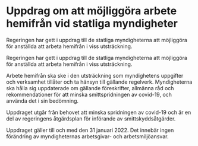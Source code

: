 # Uppdrag om att möjliggöra arbete hemifrån vid statliga myndigheter

Regeringen har gett i uppdrag till de statliga myndigheterna att möjliggöra för anställda att arbeta hemifrån i viss utsträckning.

Regeringen har gett i uppdrag till de statliga myndigheterna att möjliggöra för anställda att arbeta hemifrån i viss utsträckning.

Arbete hemifrån ska ske i den utsträckning som myndighetens uppgifter och verksamhet tillåter och ta hänsyn till gällande regelverk. Myndigheterna ska hålla sig uppdaterade om gällande föreskrifter, allmänna råd och rekommendationer för att minska smittspridningen av covid-19, och använda det i sin bedömning.

Uppdraget utgår från behovet att minska spridningen av covid-19 och är en del av regeringens åtgärdsplan för införande av smittskyddsåtgärder.

Uppdraget gäller till och med den 31 januari 2022. Det innebär ingen förändring av myndigheternas arbetsgivar- och arbetsmiljöansvar.
